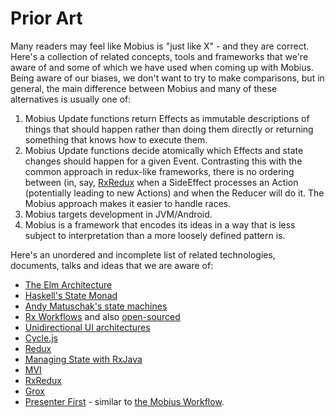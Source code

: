 # Prior Art

Many readers may feel like Mobius is "just like X" - and they are correct. Here's a collection of
related concepts, tools and frameworks that we're aware of and some of which we have used when
coming up with Mobius. Being aware of our biases, we don't want to try to make comparisons, but in
general, the main difference between Mobius and many of these alternatives is usually one of:

1. Mobius Update functions return Effects as immutable descriptions of things that should happen
   rather than doing them directly or returning something that knows how to execute them.
1. Mobius Update functions decide atomically which Effects and state changes should happen for a
   given Event. Contrasting this with the common approach in redux-like frameworks, there is no
   ordering between (in, say, [RxRedux](https://github.com/freeletics/RxRedux) when a SideEffect
   processes an Action (potentially leading to new Actions) and when the Reducer will do it. The
   Mobius approach makes it easier to handle races.
1. Mobius targets development in JVM/Android.
1. Mobius is a framework that encodes its ideas in a way that is less subject to interpretation than
   a more loosely defined pattern is.

Here's an unordered and incomplete list of related technologies, documents, talks and ideas that we
are aware of:

- [The Elm Architecture](https://guide.elm-lang.org/architecture/)
- [Haskell's State Monad](https://wiki.haskell.org/State_Monad)
- [Andy Matuschak's state machines](https://gist.github.com/andymatuschak/d5f0a8730ad601bcccae97e8398e25b2)
- [Rx Workflows](https://www.youtube.com/watch?v=KjoMnsc2lPo) and
  also [open-sourced](https://github.com/square/workflow)
- [Unidirectional UI architectures](https://staltz.com/unidirectional-user-interface-architectures.html)
- [Cycle.js](https://cycle.js.org/)
- [Redux](https://redux.js.org/)
- [Managing State with RxJava](https://www.youtube.com/watch?v=0IKHxjkgop4)
- [MVI](http://hannesdorfmann.com/android/mosby3-mvi-1)
- [RxRedux](https://github.com/freeletics/RxRedux)
- [Grox](https://github.com/groupon/grox)
- [Presenter First](https://en.wikipedia.org/wiki/Presenter_first_(software_approach)) - similar
  to [the Mobius Workflow](./The-Mobius-Workflow.md).
